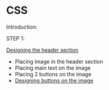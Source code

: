 # CSS

Introduction: 

STEP 1:

[Designing the header section](https://github.com/jeriljose/Reference/blob/gh-pages/CSS-Designing-header.md)
* Placing image in the header section
* Placing main text on the image
* Placing 2 buttons on the image
* [Designing buttons on the image](https://github.com/jeriljose/Reference/blob/gh-pages/CSS-designing-buttons.md)
